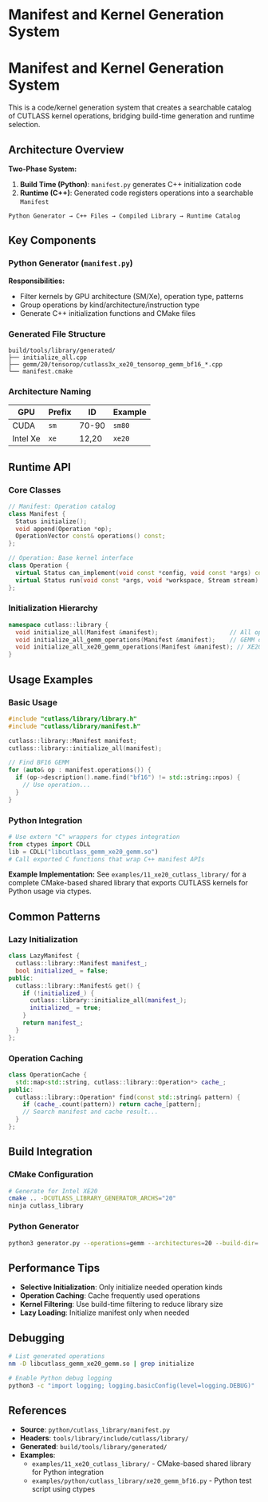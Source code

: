 # Manifest and Kernel Generation System

<!--
Copyright (C) 2025 Intel Corporation, All rights reserved.
SPDX-License-Identifier: BSD-3-Clause

Redistribution and use in source and binary forms, with or without
modification, are permitted provided that the following conditions are met:

1. Redistributions of source code must retain the above copyright notice, this
list of conditions and the following disclaimer.

2. Redistributions in binary form must reproduce the above copyright notice,
this list of conditions and the following disclaimer in the documentation
and/or other materials provided with the distribution.

3. Neither the name of the copyright holder nor the names of its
contributors may be used to endorse or promote products derived from
this software without specific prior written permission.

THIS SOFTWARE IS PROVIDED BY THE COPYRIGHT HOLDERS AND CONTRIBUTORS "AS IS"
AND ANY EXPRESS OR IMPLIED WARRANTIES, INCLUDING, BUT NOT LIMITED TO, THE
IMPLIED WARRANTIES OF MERCHANTABILITY AND FITNESS FOR A PARTICULAR PURPOSE ARE
DISCLAIMED. IN NO EVENT SHALL THE COPYRIGHT HOLDER OR CONTRIBUTORS BE LIABLE
FOR ANY DIRECT, INDIRECT, INCIDENTAL, SPECIAL, EXEMPLARY, OR CONSEQUENTIAL
DAMAGES (INCLUDING, BUT NOT LIMITED TO, PROCUREMENT OF SUBSTITUTE GOODS OR
SERVICES; LOSS OF USE, DATA, OR PROFITS; OR BUSINESS INTERRUPTION) HOWEVER
CAUSED AND ON ANY THEORY OF LIABILITY, WHETHER IN CONTRACT, STRICT LIABILITY,
OR TORT (INCLUDING NEGLIGENCE OR OTHERWISE) ARISING IN ANY WAY OUT OF THE USE
OF THIS SOFTWARE, EVEN IF ADVISED OF THE POSSIBILITY OF SUCH DAMAGE.
-->

# Manifest and Kernel Generation System

This is a code/kernel generation system that creates a searchable catalog of CUTLASS kernel operations, bridging build-time generation and runtime selection.

## Architecture Overview

**Two-Phase System:**
1. **Build Time (Python)**: `manifest.py` generates C++ initialization code
2. **Runtime (C++)**: Generated code registers operations into a searchable `Manifest`

```
Python Generator → C++ Files → Compiled Library → Runtime Catalog
```

## Key Components

### Python Generator (`manifest.py`)

**Responsibilities:**
- Filter kernels by GPU architecture (SM/Xe), operation type, patterns
- Group operations by kind/architecture/instruction type  
- Generate C++ initialization functions and CMake files

### Generated File Structure
```
build/tools/library/generated/
├── initialize_all.cpp
├── gemm/20/tensorop/cutlass3x_xe20_tensorop_gemm_bf16_*.cpp
└── manifest.cmake
```

### Architecture Naming
| GPU | Prefix | ID | Example |
|-----|--------|----|---------|
| CUDA | `sm` | 70-90 | `sm80` |
| Intel Xe | `xe` | 12,20 | `xe20` |

## Runtime API

### Core Classes

```cpp
// Manifest: Operation catalog
class Manifest {
  Status initialize();
  void append(Operation *op);
  OperationVector const& operations() const;
};

// Operation: Base kernel interface  
class Operation {
  virtual Status can_implement(void const *config, void const *args) const = 0;
  virtual Status run(void const *args, void *workspace, Stream stream) const = 0;
};
```

### Initialization Hierarchy
```cpp
namespace cutlass::library {
  void initialize_all(Manifest &manifest);                    // All operations
  void initialize_all_gemm_operations(Manifest &manifest);    // GEMM only
  void initialize_all_xe20_gemm_operations(Manifest &manifest); // XE20 GEMM
}
```

## Usage Examples

### Basic Usage
```cpp
#include "cutlass/library/library.h"
#include "cutlass/library/manifest.h"

cutlass::library::Manifest manifest;
cutlass::library::initialize_all(manifest);

// Find BF16 GEMM
for (auto& op : manifest.operations()) {
  if (op->description().name.find("bf16") != std::string::npos) {
    // Use operation...
  }
}
```

### Python Integration
```python
# Use extern "C" wrappers for ctypes integration
from ctypes import CDLL
lib = CDLL("libcutlass_gemm_xe20_gemm.so")
# Call exported C functions that wrap C++ manifest APIs
```

**Example Implementation:** See `examples/11_xe20_cutlass_library/` for a complete CMake-based shared library that exports CUTLASS kernels for Python usage via ctypes.

## Common Patterns

### Lazy Initialization
```cpp
class LazyManifest {
  cutlass::library::Manifest manifest_;
  bool initialized_ = false;
public:
  cutlass::library::Manifest& get() {
    if (!initialized_) {
      cutlass::library::initialize_all(manifest_);
      initialized_ = true;
    }
    return manifest_;
  }
};
```

### Operation Caching
```cpp
class OperationCache {
  std::map<std::string, cutlass::library::Operation*> cache_;
public:
  cutlass::library::Operation* find(const std::string& pattern) {
    if (cache_.count(pattern)) return cache_[pattern];
    // Search manifest and cache result...
  }
};
```

## Build Integration

### CMake Configuration
```bash
# Generate for Intel XE20
cmake .. -DCUTLASS_LIBRARY_GENERATOR_ARCHS="20"
ninja cutlass_library
```

### Python Generator
```bash
python3 generator.py --operations=gemm --architectures=20 --build-dir=.
```

## Performance Tips

- **Selective Initialization**: Only initialize needed operation kinds
- **Operation Caching**: Cache frequently used operations
- **Kernel Filtering**: Use build-time filtering to reduce library size
- **Lazy Loading**: Initialize manifest only when needed

## Debugging

```bash
# List generated operations
nm -D libcutlass_gemm_xe20_gemm.so | grep initialize

# Enable Python debug logging
python3 -c "import logging; logging.basicConfig(level=logging.DEBUG)"
```

## References

- **Source**: `python/cutlass_library/manifest.py`
- **Headers**: `tools/library/include/cutlass/library/`
- **Generated**: `build/tools/library/generated/`
- **Examples**: 
  - `examples/11_xe20_cutlass_library/` - CMake-based shared library for Python integration
  - `examples/python/cutlass_library/xe20_gemm_bf16.py` - Python test script using ctypes
